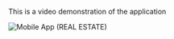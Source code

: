 This is a video demonstration of the application

![Mobile App (REAL ESTATE)](https://github.com/SeanCollymoreJr/RealEstatePropertySearchApp/assets/174896134/5289eb6c-74b4-4fd5-bae0-881b032a5931)
